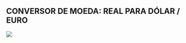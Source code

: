 ## CONVERSOR DE MOEDA: REAL PARA DÓLAR / EURO

<img src="https://github.com/darleyleal98/CurrencyConverter/assets/132721098/87d162e9-7c4f-4a44-a9a8-956f965eb7f9"> </img>
